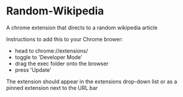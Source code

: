 # Random-Wikipedia
A chrome extension that directs to a random wikipedia article

Instructions to add this to your Chrome brower: 
- head to chrome://extensions/
- toggle to 'Developer Mode'
- drag the exec folder onto the browser
- press 'Update'

The extension should appear in the extensions drop-down list or as a pinned extension next to the URL bar
